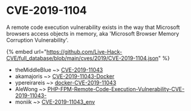 # CVE-2019-1104

A remote code execution vulnerability exists in the way that Microsoft browsers access objects in memory, aka 'Microsoft Browser Memory Corruption Vulnerability'.

{% embed url="https://github.com/Live-Hack-CVE/full_database/blob/main/cves/2019/CVE-2019-1104.json" %}


* theMiddleBlue ~> [CVE-2019-11043](https://zeste.alice-snow.ru/2019/database/cve-2019-1104/cve-2019-11043-themiddleblue)
* akamajoris ~> [CVE-2019-11043-Docker](https://zeste.alice-snow.ru/2019/database/cve-2019-1104/cve-2019-11043-docker-akamajoris)
* ypereirareis ~> [docker-CVE-2019-11043](https://zeste.alice-snow.ru/2019/database/cve-2019-1104/docker-cve-2019-11043-ypereirareis)
* AleWong ~> [PHP-FPM-Remote-Code-Execution-Vulnerability-CVE-2019-11043-](https://zeste.alice-snow.ru/2019/database/cve-2019-1104/php-fpm-remote-code-execution-vulnerability-cve-2019-11043--alewong)
* moniik ~> [CVE-2019-11043_env](https://zeste.alice-snow.ru/2019/database/cve-2019-1104/cve-2019-11043_env-moniik)